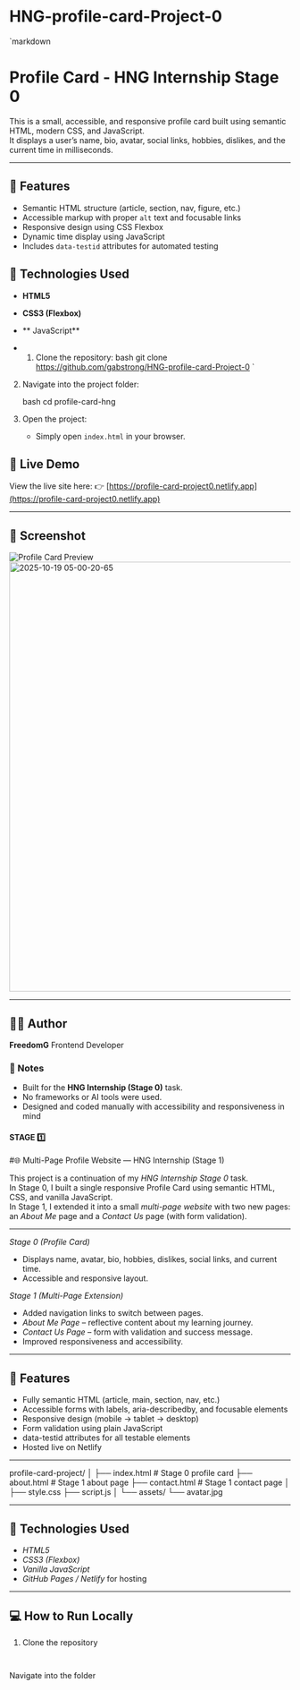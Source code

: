 # HNG-profile-card-Project-0


`markdown
# Profile Card - HNG Internship Stage 0

This is a small, accessible, and responsive profile card built using semantic HTML, modern CSS, and  JavaScript.  
It displays a user’s name, bio, avatar, social links, hobbies, dislikes, and the current time in milliseconds.

---

## 🌟 Features

- Semantic HTML structure (article, section, nav, figure, etc.)
- Accessible markup with proper `alt` text and focusable links
- Responsive design using CSS Flexbox
- Dynamic time display using JavaScript
- Includes `data-testid` attributes for automated testing

## 🧰 Technologies Used

- **HTML5**
- **CSS3 (Flexbox)**
- ** JavaScript**

- 1. Clone the repository:
   bash
   git clone https://github.com/gabstrong/HNG-profile-card-Project-0
`

2. Navigate into the project folder:

   bash
   cd profile-card-hng
   

3. Open the project:

   * Simply open `index.html` in your browser.
## 🚀 Live Demo

View the live site here:
👉 [https://profile-card-project0.netlify.app](https://profile-card-project0.netlify.app)

---

## 📸 Screenshot

![Profile Card Preview](./screenshot.png)
<img width="1366" height="768" alt="2025-10-19 05-00-20-65" src="https://github.com/user-attachments/assets/6dd6c823-cd88-4e86-8104-c033ad0c5452" />


---

## 👩‍💻 Author

**FreedomG**
Frontend Developer
### 📝 Notes

* Built for the **HNG Internship (Stage 0)** task.
* No frameworks or AI tools were used.
* Designed and coded manually with accessibility and responsiveness in mind

#### STAGE 1️⃣
#🌐 Multi-Page Profile Website — HNG Internship (Stage 1)

This project is a continuation of my *HNG Internship Stage 0* task.  
In Stage 0, I built a single responsive Profile Card using semantic HTML, CSS, and vanilla JavaScript.  
In Stage 1, I extended it into a small *multi-page website* with two new pages:  
an *About Me* page and a *Contact Us* page (with form validation).

---
*Stage 0 (Profile Card)*  
- Displays name, avatar, bio, hobbies, dislikes, social links, and current time.  
- Accessible and responsive layout.

*Stage 1 (Multi-Page Extension)*  
- Added navigation links to switch between pages.  
- *About Me Page* – reflective content about my learning journey.  
- *Contact Us Page* – form with validation and success message.  
- Improved responsiveness and accessibility.

---

## 🌟 Features

- Fully semantic HTML (article, main, section, nav, etc.)  
- Accessible forms with labels, aria-describedby, and focusable elements  
- Responsive design (mobile → tablet → desktop)  
- Form validation using plain JavaScript  
- data-testid attributes for all testable elements  
- Hosted live on Netlify

---
profile-card-project/
│
├── index.html # Stage 0 profile card
├── about.html # Stage 1 about page
├── contact.html # Stage 1 contact page
│
├── style.css
├── script.js
│
└── assets/
└── avatar.jpg




---

## 🧰 Technologies Used

- *HTML5*  
- *CSS3 (Flexbox)*  
- *Vanilla JavaScript*  
- *GitHub Pages / Netlify* for hosting  

---

## 💻 How to Run Locally

1. Clone the repository  
   ```bash
   


Navigate into the folder


